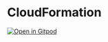 # CloudFormation

[![Open in Gitpod](https://gitpod.io/button/open-in-gitpod.svg)](https://gitpod.io/#https://github.com/moaible/CloudFormation)
